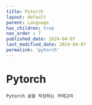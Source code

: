 ```yaml
---
title: Pytorch
layout: default
parent: Language
has_children: true
nav_order : 7
published_date: 2024-04-07
last_modified_date: 2024-04-07
permalink: 'pytorch'
---
```


# Pytorch

`Pytorch 글을 작성하는 카테고리`
